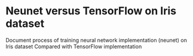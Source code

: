 # Neunet versus TensorFlow on Iris dataset
Document process of training neural network implementation (neunet) on Iris dataset
Compared with TensorFlow implementation
